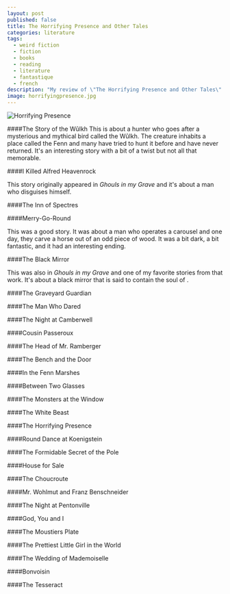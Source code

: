 ```yaml
---
layout: post
published: false
title: The Horrifying Presence and Other Tales
categories: literature
tags: 
  - weird fiction
  - fiction
  - books
  - reading
  - literature
  - fantastique
  - french
description: "My review of \"The Horrifying Presence and Other Tales\" by Jean Ray"
image: horrifyingpresence.jpg
---
```


![Horrifying Presence](/public/img/posts/horrifyingpresence.jpg)

####The Story of the Wûlkh
This is about a hunter who goes after a mysterious and mythical bird called the Wûlkh. The creature inhabits a place called the Fenn and many have tried to hunt it before and have never returned. It's an interesting story with a bit of a twist but not all that memorable.

####I Killed Alfred Heavenrock

This story originally appeared in *Ghouls in my Grave* and it's about a man who disguises himself.

####The Inn of Spectres

####Merry-Go-Round

This was a good story. It was about a man who operates a carousel and one day, they carve a horse out of an odd piece of wood. It was a bit dark, a bit fantastic, and it had an interesting ending.

####The Black Mirror

This was also in *Ghouls in my Grave* and one of my favorite stories from that work. It's about a black mirror that is said to contain the soul of .

####The Graveyard Guardian

####The Man Who Dared

####The Night at Camberwell

####Cousin Passeroux

####The Head of Mr. Ramberger

####The Bench and the Door

####In the Fenn Marshes

####Between Two Glasses

####The Monsters at the Window

####The White Beast

####The Horrifying Presence

####Round Dance at Koenigstein

####The Formidable Secret of the Pole

####House for Sale

####The Choucroute

####Mr. Wohlmut and Franz Benschneider

####The Night at Pentonville

####God, You and I

####The Moustiers Plate

####The Prettiest Little Girl in the World

####The Wedding of Mademoiselle

####Bonvoisin

####The Tesseract